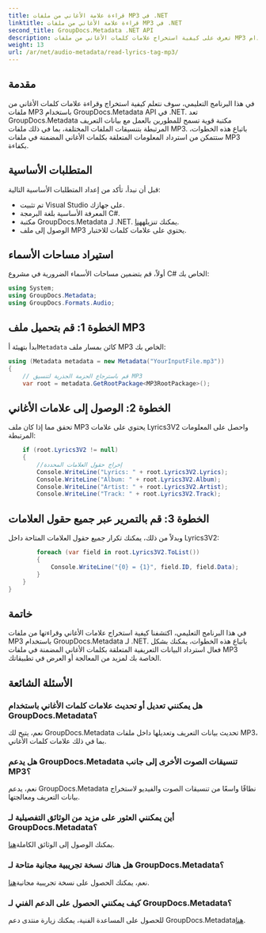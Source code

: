 ```yaml
---
title: قراءة علامة الأغاني من ملفات MP3 في .NET
linktitle: قراءة علامة الأغاني من ملفات MP3 في .NET
second_title: GroupDocs.Metadata .NET API
description: تعرف على كيفية استخراج علامات كلمات الأغاني من ملفات MP3 باستخدام GroupDocs.Metadata لـ .NET. اتبع البرنامج التعليمي خطوة بخطوة.
weight: 13
url: /ar/net/audio-metadata/read-lyrics-tag-mp3/
---
```

## مقدمة
في هذا البرنامج التعليمي، سوف نتعلم كيفية استخراج وقراءة علامات كلمات الأغاني من ملفات MP3 باستخدام GroupDocs.Metadata API في .NET. تعد GroupDocs.Metadata مكتبة قوية تسمح للمطورين بالعمل مع بيانات التعريف المرتبطة بتنسيقات الملفات المختلفة، بما في ذلك ملفات MP3. باتباع هذه الخطوات، ستتمكن من استرداد المعلومات المتعلقة بكلمات الأغاني المضمنة في ملفات MP3 بكفاءة.
## المتطلبات الأساسية
قبل أن نبدأ، تأكد من إعداد المتطلبات الأساسية التالية:
- تم تثبيت Visual Studio على جهازك.
- المعرفة الأساسية بلغة البرمجة C#.
-  مكتبة GroupDocs.Metadata لـ .NET. يمكنك تنزيله[هنا](https://releases.groupdocs.com/metadata/net/).
- الوصول إلى ملف MP3 يحتوي على علامات كلمات للاختبار.

## استيراد مساحات الأسماء
أولاً، قم بتضمين مساحات الأسماء الضرورية في مشروع C# الخاص بك:
```csharp
using System;
using GroupDocs.Metadata;
using GroupDocs.Formats.Audio;
```
## الخطوة 1: قم بتحميل ملف MP3
 ابدأ بتهيئة أ`Metadata` كائن بمسار ملف MP3 الخاص بك:
```csharp
using (Metadata metadata = new Metadata("YourInputFile.mp3"))
{
    // قم باسترجاع الحزمة الجذرية لتنسيق MP3
    var root = metadata.GetRootPackage<MP3RootPackage>();
```
## الخطوة 2: الوصول إلى علامات الأغاني
تحقق مما إذا كان ملف MP3 يحتوي على علامات Lyrics3V2 واحصل على المعلومات المرتبطة:
```csharp
    if (root.Lyrics3V2 != null)
    {
        //إخراج حقول العلامات المحددة
        Console.WriteLine("Lyrics: " + root.Lyrics3V2.Lyrics);
        Console.WriteLine("Album: " + root.Lyrics3V2.Album);
        Console.WriteLine("Artist: " + root.Lyrics3V2.Artist);
        Console.WriteLine("Track: " + root.Lyrics3V2.Track);
```
## الخطوة 3: قم بالتمرير عبر جميع حقول العلامات
وبدلاً من ذلك، يمكنك تكرار جميع حقول العلامات المتاحة داخل Lyrics3V2:
```csharp
        foreach (var field in root.Lyrics3V2.ToList())
        {
            Console.WriteLine("{0} = {1}", field.ID, field.Data);
        }
    }
}
```

## خاتمة
في هذا البرنامج التعليمي، اكتشفنا كيفية استخراج علامات الأغاني وقراءتها من ملفات MP3 باستخدام GroupDocs.Metadata لـ .NET. باتباع هذه الخطوات، يمكنك بشكل فعال استرداد البيانات التعريفية المتعلقة بكلمات الأغاني المضمنة في ملفات MP3 الخاصة بك لمزيد من المعالجة أو العرض في تطبيقاتك.

## الأسئلة الشائعة
### هل يمكنني تعديل أو تحديث علامات كلمات الأغاني باستخدام GroupDocs.Metadata؟
نعم، يتيح لك GroupDocs.Metadata تحديث بيانات التعريف وتعديلها داخل ملفات MP3، بما في ذلك علامات كلمات الأغاني.
### هل يدعم GroupDocs.Metadata تنسيقات الصوت الأخرى إلى جانب MP3؟
نعم، يدعم GroupDocs.Metadata نطاقًا واسعًا من تنسيقات الصوت والفيديو لاستخراج بيانات التعريف ومعالجتها.
### أين يمكنني العثور على مزيد من الوثائق التفصيلية لـ GroupDocs.Metadata؟
 يمكنك الوصول إلى الوثائق الكاملة[هنا](https://tutorials.groupdocs.com/metadata/net/).
### هل هناك نسخة تجريبية مجانية متاحة لـ GroupDocs.Metadata؟
 نعم، يمكنك الحصول على نسخة تجريبية مجانية[هنا](https://releases.groupdocs.com/).
### كيف يمكنني الحصول على الدعم الفني لـ GroupDocs.Metadata؟
 للحصول على المساعدة الفنية، يمكنك زيارة منتدى دعم GroupDocs.Metadata[هنا](https://forum.groupdocs.com/c/metadata/14).